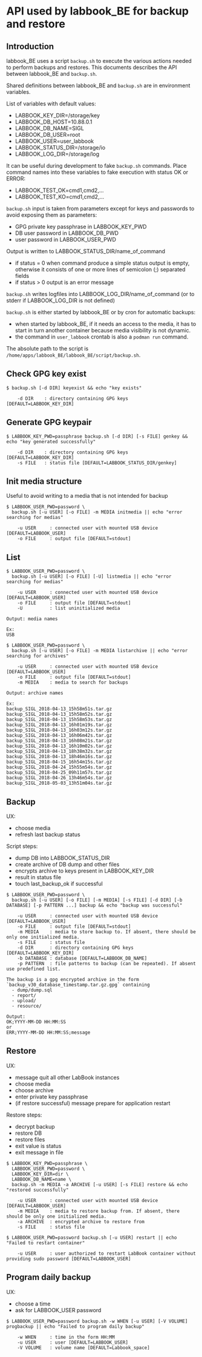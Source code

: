 # API used by labbook_BE for backup and restore

## Introduction

labbook_BE uses a script `backup.sh` to execute the various actions needed to perform backups and restores.
This documents describes the API between labbook_BE and `backup.sh`.

Shared definitions between labbook_BE and `backup.sh` are in environment variables.

List of variables with default values:

- LABBOOK_KEY_DIR=/storage/key
- LABBOOK_DB_HOST=10.88.0.1
- LABBOOK_DB_NAME=SIGL
- LABBOOK_DB_USER=root
- LABBOOK_USER=user_labbook
- LABBOOK_STATUS_DIR=/storage/io
- LABBOOK_LOG_DIR=/storage/log

It can be useful during development to fake `backup.sh` commands.
Place command names into these variables to fake execution with status OK or ERROR:

- LABBOOK_TEST_OK=cmd1,cmd2,...
- LABBOOK_TEST_KO=cmd1,cmd2,...

`backup.sh` input is taken from parameters except for keys and passwords to avoid exposing them as parameters:

- GPG private key passphrase in LABBOOK_KEY_PWD
- DB user password in LABBOOK_DB_PWD
- user password in LABBOOK_USER_PWD

Output is written to LABBOOK_STATUS_DIR/name_of_command

- if status = 0 when command produce a simple status output is empty, otherwise it consists of one or more lines of semicolon (;) separated fields
- if status > 0 output is an error message

`backup.sh` writes logfiles into LABBOOK_LOG_DIR/name_of_command (or to stderr if LABBOOK_LOG_DIR is not defined)

`backup.sh` is either started by labbook_BE or by cron for automatic backups:

- when started by labbook_BE, if it needs an access to the media, it has to start in turn another container because media visibility is not dynamic.
- the command in `user_labbook` crontab is also a `podman run` command.

The absolute path to the script is `/home/apps/labbook_BE/labbook_BE/script/backup.sh`.

## Check GPG key exist

~~~
$ backup.sh [-d DIR] keyexist && echo "key exists"

    -d DIR    : directory containing GPG keys [DEFAULT=LABBOOK_KEY_DIR]
~~~

## Generate GPG keypair

~~~
$ LABBOOK_KEY_PWD=passphrase backup.sh [-d DIR] [-s FILE] genkey && echo "key generated successfully"

    -d DIR    : directory containing GPG keys [DEFAULT=LABBOOK_KEY_DIR]
    -s FILE   : status file [DEFAULT=LABBOOK_STATUS_DIR/genkey]
~~~

## Init media structure

Useful to avoid writing to a media that is not intended for backup

~~~
$ LABBOOK_USER_PWD=password \
  backup.sh [-u USER] [-o FILE] -m MEDIA initmedia || echo "error searching for medias"

    -u USER     : connected user with mounted USB device [DEFAULT=LABBOOK_USER]
    -o FILE     : output file [DEFAULT=stdout]
~~~

## List

~~~
$ LABBOOK_USER_PWD=password \
  backup.sh [-u USER] [-o FILE] [-U] listmedia || echo "error searching for medias"

    -u USER     : connected user with mounted USB device [DEFAULT=LABBOOK_USER]
    -o FILE     : output file [DEFAULT=stdout]
    -U          : list uninitialized media

Output: media names

Ex:
USB
~~~

~~~
$ LABBOOK_USER_PWD=password \
  backup.sh [-u USER] [-o FILE] -m MEDIA listarchive || echo "error searching for archives"

    -u USER     : connected user with mounted USB device [DEFAULT=LABBOOK_USER]
    -o FILE     : output file [DEFAULT=stdout]
    -m MEDIA    : media to search for backups

Output: archive names

Ex:
backup_SIGL_2018-04-13_15h58m51s.tar.gz
backup_SIGL_2018-04-13_15h58m52s.tar.gz
backup_SIGL_2018-04-13_15h58m53s.tar.gz
backup_SIGL_2018-04-13_16h01m19s.tar.gz
backup_SIGL_2018-04-13_16h03m12s.tar.gz
backup_SIGL_2018-04-13_16h06m42s.tar.gz
backup_SIGL_2018-04-13_16h08m21s.tar.gz
backup_SIGL_2018-04-13_16h10m02s.tar.gz
backup_SIGL_2018-04-13_18h38m32s.tar.gz
backup_SIGL_2018-04-13_18h46m16s.tar.gz
backup_SIGL_2018-04-15_16h54m15s.tar.gz
backup_SIGL_2018-04-24_15h55m54s.tar.gz
backup_SIGL_2018-04-25_09h11m57s.tar.gz
backup_SIGL_2018-04-26_13h46m54s.tar.gz
backup_SIGL_2018-05-03_13h51m04s.tar.gz
~~~

## Backup

UX:

- choose media
- refresh last backup status

Script steps:

- dump DB into LABBOOK_STATUS_DIR
- create archive of DB dump and other files
- encrypts archive to keys present in LABBOOK_KEY_DIR
- result in status file
- touch last_backup_ok if successful

~~~
$ LABBOOK_USER_PWD=password \
  backup.sh [-u USER] [-o FILE] [-m MEDIA] [-s FILE] [-d DIR] [-b DATABASE] [-p PATTERN ...] backup && echo "backup was successful"

    -u USER     : connected user with mounted USB device [DEFAULT=LABBOOK_USER]
    -o FILE     : output file [DEFAULT=stdout]
    -m MEDIA    : media to store backup to. If absent, there should be only one initialized media.
    -s FILE     : status file
    -d DIR      : directory containing GPG keys [DEFAULT=LABBOOK_KEY_DIR]
    -b DATABASE : database [DEFAULT=LABBOOK_DB_NAME]
    -p PATTERN  : file patterns to backup (can be repeated). If absent use predefined list.

The backup is a gpg encrypted archive in the form `backup_v30_database_timestamp.tar.gz.gpg` containing
  - dump/dump.sql
  - report/
  - upload/
  - resource/

Output:
OK;YYYY-MM-DD HH:MM:SS
or
ERR;YYYY-MM-DD HH:MM:SS;message
~~~

## Restore

UX:

- message quit all other LabBook instances
- choose media
- choose archive
- enter private key passphrase
- (if restore successful) message prepare for application restart

Restore steps:

- decrypt backup
- restore DB
- restore files
- exit value is status
- exit message in file

~~~
$ LABBOOK_KEY_PWD=passphrase \
  LABBOOK_USER_PWD=password \
  LABBOOK_KEY_DIR=dir \
  LABBOOK_DB_NAME=name \
  backup.sh -m MEDIA -a ARCHIVE [-u USER] [-s FILE] restore && echo "restored successfully"

    -u USER     : connected user with mounted USB device [DEFAULT=LABBOOK_USER]
    -m MEDIA    : media to restore backup from. If absent, there should be only one initialized media.
    -a ARCHIVE  : encrypted archive to restore from
    -s FILE     : status file

$ LABBOOK_USER_PWD=password backup.sh [-u USER] restart || echo "Failed to restart container"

    -u USER     : user authorized to restart LabBook container without providing sudo password [DEFAULT=LABBOOK_USER]
~~~

## Program daily backup

UX:

- choose a time
- ask for LABBOOK_USER password

~~~
$ LABBOOK_USER_PWD=password backup.sh -w WHEN [-u USER] [-V VOLUME] progbackup || echo "Failed to program daily backup"

    -w WHEN     : time in the form HH:MM
    -u USER     : user [DEFAULT=LABBOOK_USER]
    -V VOLUME   : volume name [DEFAULT=Labbook_space]
~~~
